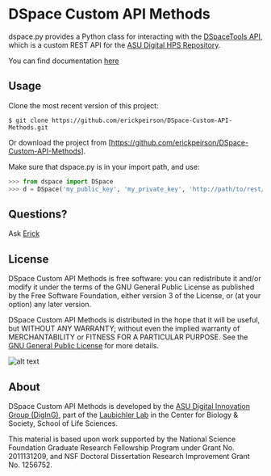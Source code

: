 # DSpace Custom API Methods

dspace.py provides a Python class for interacting with the 
[DSpaceTools API](https://github.com/mbl-cli/DspaceTools/wiki/API), which is a custom
REST API for the [ASU Digital HPS Repository](http://hpsrepository.asu.edu).

You can find documentation 
[here](http://erickpeirson.github.io/DSpace-Custom-API-Methods/)

## Usage

Clone the most recent version of this project:

```$ git clone https://github.com/erickpeirson/DSpace-Custom-API-Methods.git```

Or download the project from [https://github.com/erickpeirson/DSpace-Custom-API-Methods].

Make sure that dspace.py is in your import path, and use:

```python
>>> from dspace import DSpace
>>> d = DSpace('my_public_key', 'my_private_key', 'http://path/to/rest/endpoint')
```

## Questions?
Ask [Erick](https://cbs.asu.edu/gradinfo/?page_id=49)

## License
DSpace Custom API Methods is free software: you can redistribute it and/or modify
it under the terms of the GNU General Public License as published by
the Free Software Foundation, either version 3 of the License, or
(at your option) any later version.

DSpace Custom API Methods is distributed in the hope that it will be useful,
but WITHOUT ANY WARRANTY; without even the implied warranty of
MERCHANTABILITY or FITNESS FOR A PARTICULAR PURPOSE.  See the
[GNU General Public License](http://www.gnu.org/licenses/) for more details.

![alt text](http://www.gnu.org/graphics/gplv3-127x51.png "GNU GPL 3")

## About
DSpace Custom API Methods is developed by the 
[ASU Digital Innovation Group (DigInG)](http://devo-evo.lab.asu.edu/diging),
part of the [Laubichler Lab](http://devo-evo.lab.asu.edu) in the Center for Biology & 
Society, School of Life Sciences.

This material is based upon work supported by the National Science Foundation Graduate 
Research Fellowship Program under Grant No. 2011131209, and NSF Doctoral Dissertation 
Research Improvement Grant No. 1256752.